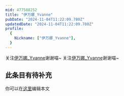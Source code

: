 ```yaml
---
mid: 477588252
title: "伊万娜_Yvanne"
pubDate: "2024-11-04T11:22:09.780Z"
updatedDate: "2024-11-04T11:22:09.780Z"
profile:
  {
    Nickname: ["伊万娜_Yvanne"],
  }
---
```


关注[伊万娜_Yvanne](https://space.bilibili.com/477588252)谢谢喵~ 关注[伊万娜_Yvanne](https://space.bilibili.com/477588252)谢谢喵~

## 此条目有待补充
你可以在[这里](https://github.com/Yuhanawa/VTuber.ICU-Content/edit/master/v/伊万娜_Yvanne/index.md)编辑本文

